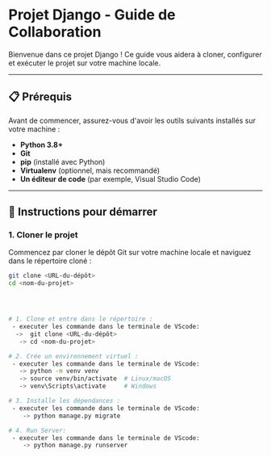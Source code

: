 # Projet Django - Guide de Collaboration

Bienvenue dans ce projet Django ! Ce guide vous aidera à cloner, configurer et exécuter le projet sur votre machine locale.

---

## 📋 Prérequis

Avant de commencer, assurez-vous d'avoir les outils suivants installés sur votre machine :

- **Python 3.8+**
- **Git**
- **pip** (installé avec Python)
- **Virtualenv** (optionnel, mais recommandé)
- **Un éditeur de code** (par exemple, Visual Studio Code)

---

## 🚀 Instructions pour démarrer

### 1. Cloner le projet

Commencez par cloner le dépôt Git sur votre machine locale et naviguez dans le répertoire cloné :

```bash
git clone <URL-du-dépôt>
cd <nom-du-projet>




# 1. Clone et entre dans le répertoire :
 - executer les commande dans le terminale de VScode:
  ->  git clone <URL-du-dépôt>
   -> cd <nom-du-projet>

# 2. Crée un environnement virtuel :
 - executer les commande dans le terminale de VScode:
   -> python -m venv venv
   -> source venv/bin/activate  # Linux/macOS
   -> venv\Scripts\activate     # Windows

# 3. Installe les dépendances :
 - executer les commande dans le terminale de VScode:
    -> python manage.py migrate

# 4. Run Server:
 - executer les commande dans le terminale de VScode:
    -> python manage.py runserver

